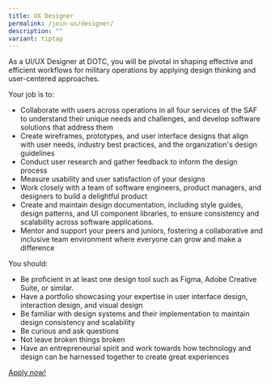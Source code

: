 ```yaml
---
title: UX Designer
permalink: /join-us/designer/
description: ""
variant: tiptap
---
```

As a UI/UX Designer at DOTC, you will be pivotal in shaping effective and efficient workflows for military operations by applying design thinking and user-centered approaches. 

Your job is to:
*   Collaborate with users across operations in all four services of the SAF to understand their unique needs and challenges, and develop software solutions that address them
*    Create wireframes, prototypes, and user interface designs that align with user needs, industry best practices, and the organization's design guidelines
*    Conduct user research and gather feedback to inform the design process
*    Measure usability and user satisfaction of your designs
*    Work closely with a team of software engineers, product managers, and designers to build a delightful product
*    Create and maintain design documentation, including style guides, design patterns, and UI component libraries, to ensure consistency and scalability across software applications.
*    Mentor and support your peers and juniors, fostering a collaborative and inclusive team environment where everyone can grow and make a difference

You should:

* Be proficient in at least one design tool such as Figma, Adobe Creative Suite, or similar.
* Have a portfolio showcasing your expertise in user interface design, interaction design, and visual design
* Be familiar with design systems and their implementation to maintain design consistency and scalability
*   Be curious and ask questions
*   Not leave broken things broken
*   Have an entrepreneurial spirit and work towards how technology and design can be harnessed together to create great experiences

[Apply now!](https://go.gov.sg/contact-dotc)